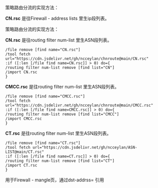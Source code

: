 

策略路由分流的实现方法：

**CN.rsc** 是往Firewall - address lists 里生ip段列表。



策略路由分流的实现方法：

**CN.rsc** 是往routing filter num-list 里生ASN段列表。
```
/file remove [find name="CN.rsc"]
/tool fetch url="https://cdn.jsdelivr.net/gh/ncceylan/chnroute@main/CN.rsc"
:if ([:len [/file find name=CN.rsc]] > 0) do={
/routing filter num-list remove [find list="CN"]
/import CN.rsc
}
```

**CMCC.rsc** 是往routing filter num-list 里生ASN段列表。
```
/file remove [find name="CMCC.rsc"]
/tool fetch url="https://cdn.jsdelivr.net/gh/ncceylan/chnroute@main/CMCC.rsc"
:if ([:len [/file find name=CMCC.rsc]] > 0) do={
/routing filter num-list remove [find list="CMCC"]
/import CMCC.rsc
}
```

**CT.rsc** 是往routing filter num-list 里生ASN段列表。
```
/file remove [find name="CT.rsc"]
/tool fetch url="https://cdn.jsdelivr.net/gh/ncceylan/ASN-LIST@main/CT.rsc"
:if ([:len [/file find name=CT.rsc]] > 0) do={
/routing filter num-list remove [find list="CT"]
/import CT.rsc
}
```


用于Firewall - mangle页，通过dst-addrss= 引用
